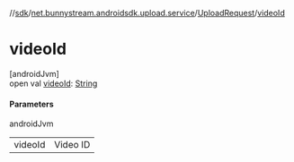 //[sdk](../../../index.md)/[net.bunnystream.androidsdk.upload.service](../index.md)/[UploadRequest](index.md)/[videoId](video-id.md)

# videoId

[androidJvm]\
open val [videoId](video-id.md): [String](https://kotlinlang.org/api/latest/jvm/stdlib/kotlin/-string/index.html)

#### Parameters

androidJvm

| | |
|---|---|
| videoId | Video ID |
